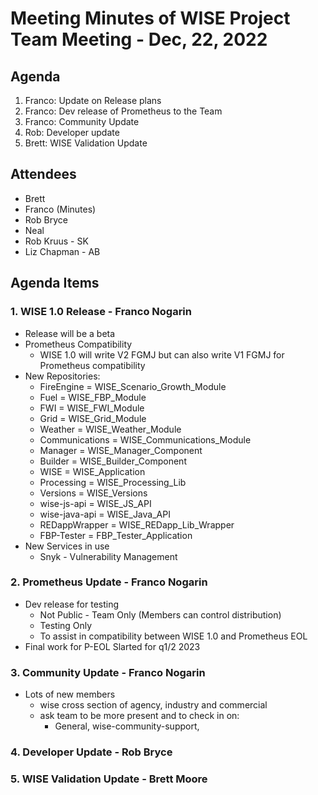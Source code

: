 # Meeting Minutes of WISE Project Team Meeting - Dec, 22, 2022


## Agenda
1. Franco: Update on Release plans
2. Franco: Dev release of Prometheus to the Team
3. Franco: Community Update
4. Rob: Developer update
5. Brett: WISE Validation Update

## Attendees

- Brett
- Franco (Minutes)
- Rob Bryce
- Neal
- Rob Kruus - SK
- Liz Chapman - AB

## Agenda Items

### 1. WISE 1.0 Release - Franco Nogarin

- Release will be a beta
- Prometheus Compatibility
  - WISE 1.0 will write V2 FGMJ but can also write V1 FGMJ for Prometheus compatibility
- New Repositories:
  - FireEngine = WISE_Scenario_Growth_Module
  - Fuel = WISE_FBP_Module
  - FWI = WISE_FWI_Module
  - Grid = WISE_Grid_Module 
  - Weather = WISE_Weather_Module
  - Communications = WISE_Communications_Module
  - Manager = WISE_Manager_Component
  - Builder = WISE_Builder_Component
  - WISE = WISE_Application
  - Processing = WISE_Processing_Lib
  - Versions = WISE_Versions
  - wise-js-api = WISE_JS_API
  - wise-java-api = WISE_Java_API
  - REDappWrapper = WISE_REDapp_Lib_Wrapper
  - FBP-Tester = FBP_Tester_Application
- New Services in use
  - Snyk - Vulnerability Management 
 
### 2. Prometheus Update - Franco Nogarin

- Dev release for testing
  - Not Public - Team Only (Members can control distribution)
  - Testing Only
  - To assist in compatibility between WISE 1.0 and Prometheus EOL
- Final work for P-EOL Slarted for q1/2 2023  

### 3. Community Update - Franco Nogarin

- Lots of new members
  - wise cross section of agency, industry and commercial
  - ask team to be more present and to check in on:
    - General, wise-community-support, 


### 4. Developer Update - Rob Bryce

### 5. WISE Validation Update - Brett Moore

